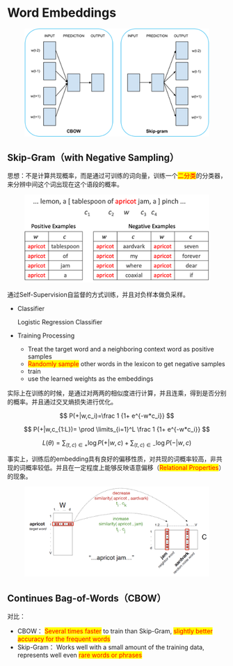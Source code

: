 # Word Embeddings

<figure><img src="../../.gitbook/assets/image (2) (1) (1) (1) (1) (1).png" alt=""><figcaption></figcaption></figure>

## Skip-Gram（with Negative Sampling）

思想：不是计算共现概率，而是通过可训练的词向量，训练一个<mark style="color:red;">二分类</mark>的分类器，来分辨中间这个词出现在这个语段的概率。

<figure><img src="../../.gitbook/assets/image (3) (1) (1) (1).png" alt=""><figcaption></figcaption></figure>

通过Self-Supervision自监督的方式训练，并且对负样本做负采样。

*   Classifier

    Logistic Regression Classifier
* Training Processing
  * Treat the target word and a neighboring context word as positive samples
  * <mark style="color:red;">Randomly sample</mark> other words in the lexicon to get negative samples
  * train
  * use the learned weights as the embeddings

实际上在训练的时候，是通过对两两的相似度进行计算，并且连乘，得到是否分别的概率。并且通过交叉熵损失进行优化。

$$
P(+|w,c_i)=\frac 1 {1+ e^{-w*c_i}}
$$

$$
P(+|w,c_{1:L})= \prod \limits_{i=1}^L \frac 1 {1+ e^{-w*c_i}}
$$

$$
L(\theta)=\sum_{(t,c) \in +} {\log{P(+|w,c)}} + \sum_{(t,c) \in -} {\log {P(-|w,c)}}
$$

事实上，训练后的embedding具有良好的偏移性质，对共现的词概率较高，非共现的词概率较低。并且在一定程度上能够反映语意偏移（<mark style="color:red;">Relational Properties</mark>）的现象。

<figure><img src="../../.gitbook/assets/image (1) (1) (1) (1) (1) (1) (1).png" alt=""><figcaption></figcaption></figure>

## Continues Bag-of-Words（CBOW）

对比：

* CBOW： <mark style="color:red;">Several times faster</mark> to train than Skip-Gram, <mark style="color:red;">slightly better accuracy for the frequent words</mark>
* Skip-Gram： Works well with a small amount of the training data, represents well even <mark style="color:red;">rare words or phrases</mark>
